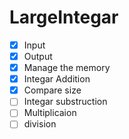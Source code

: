 # LargeIntegar
- [x] Input
- [x] Output
- [x] Manage the memory
- [x] Integar Addition
- [x] Compare size
- [ ] Integar substruction
- [ ] Multiplicaion
- [ ] division
